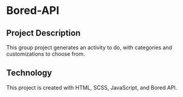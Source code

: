 # Bored-API

## Project Description
This group project generates an activity to do, with categories and customizations to choose from. 

## Technology
This project is created with HTML, SCSS, JavaScript, and Bored API.


